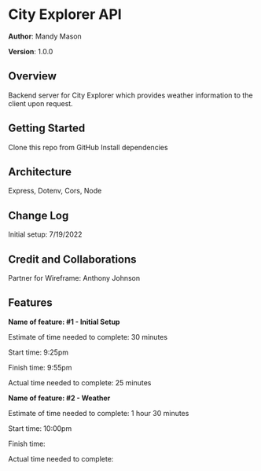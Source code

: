 # City Explorer API

**Author**: Mandy Mason

**Version**: 1.0.0 

## Overview
Backend server for City Explorer which provides weather information to the client upon request.

## Getting Started
Clone this repo from GitHub
Install dependencies

## Architecture
Express, Dotenv, Cors, Node

## Change Log
Initial setup: 7/19/2022

## Credit and Collaborations
Partner for Wireframe: Anthony Johnson

## Features

**Name of feature: #1 - Initial Setup** 

Estimate of time needed to complete: 30 minutes

Start time: 9:25pm

Finish time: 9:55pm

Actual time needed to complete: 25 minutes

**Name of feature: #2 - Weather** 

Estimate of time needed to complete: 1 hour 30 minutes

Start time: 10:00pm

Finish time: 

Actual time needed to complete: 